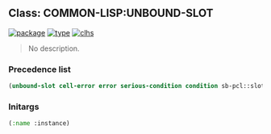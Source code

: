## Class: COMMON-LISP:UNBOUND-SLOT
[![package](https://img.shields.io/badge/Package-COMMON--LISP-5f9ea0.svg?style=social&colorA=999999)](../) [![type](https://img.shields.io/badge/Type-Class-5f9ea0.svg?style=social&colorA=999999)](../#class) [![clhs](https://img.shields.io/badge/CLHS-UNBOUND--SLOT-5f9ea0.svg?style=social&colorA=999999)](http://www.lispworks.com/documentation/HyperSpec/Body/e_unboun.htm) 

> No description.

### Precedence list
```cl
(unbound-slot cell-error error serious-condition condition sb-pcl::slot-object t)
```
### Initargs
```cl
(:name :instance)
```
